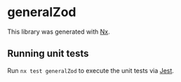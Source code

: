 # generalZod

This library was generated with [Nx](https://nx.dev).

## Running unit tests

Run `nx test generalZod` to execute the unit tests via [Jest](https://jestjs.io).
